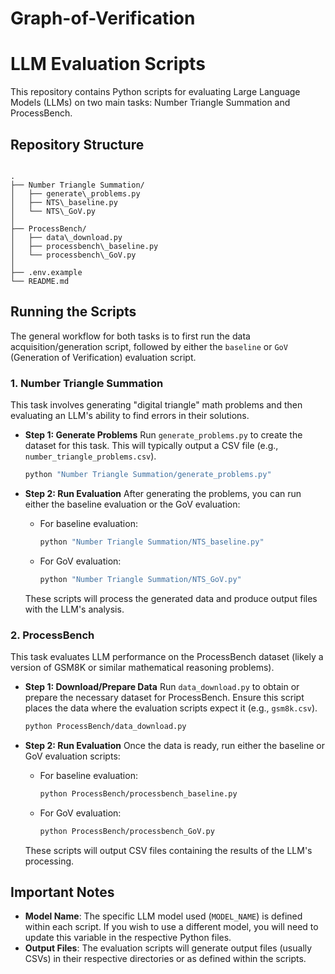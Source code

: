 # Graph-of-Verification
# LLM Evaluation Scripts

This repository contains Python scripts for evaluating Large Language Models (LLMs) on two main tasks: Number Triangle Summation and ProcessBench.

## Repository Structure

```

.
├── Number Triangle Summation/
│   ├── generate\_problems.py
│   ├── NTS\_baseline.py
│   └── NTS\_GoV.py
│
├── ProcessBench/
│   ├── data\_download.py
│   ├── processbench\_baseline.py
│   └── processbench\_GoV.py
│
├── .env.example
└── README.md

````

## Running the Scripts

The general workflow for both tasks is to first run the data acquisition/generation script, followed by either the `baseline` or `GoV` (Generation of Verification) evaluation script.

### 1. Number Triangle Summation

This task involves generating "digital triangle" math problems and then evaluating an LLM's ability to find errors in their solutions.

* **Step 1: Generate Problems**
    Run `generate_problems.py` to create the dataset for this task. This will typically output a CSV file (e.g., `number_triangle_problems.csv`).
    ```bash
    python "Number Triangle Summation/generate_problems.py"
    ```

* **Step 2: Run Evaluation**
    After generating the problems, you can run either the baseline evaluation or the GoV evaluation:
    * For baseline evaluation:
        ```bash
        python "Number Triangle Summation/NTS_baseline.py"
        ```
    * For GoV evaluation:
        ```bash
        python "Number Triangle Summation/NTS_GoV.py"
        ```
    These scripts will process the generated data and produce output files with the LLM's analysis.

### 2. ProcessBench

This task evaluates LLM performance on the ProcessBench dataset (likely a version of GSM8K or similar mathematical reasoning problems).

* **Step 1: Download/Prepare Data**
    Run `data_download.py` to obtain or prepare the necessary dataset for ProcessBench. Ensure this script places the data where the evaluation scripts expect it (e.g., `gsm8k.csv`).
    ```bash
    python ProcessBench/data_download.py
    ```

* **Step 2: Run Evaluation**
    Once the data is ready, run either the baseline or GoV evaluation scripts:
    * For baseline evaluation:
        ```bash
        python ProcessBench/processbench_baseline.py
        ```
    * For GoV evaluation:
        ```bash
        python ProcessBench/processbench_GoV.py
        ```
    These scripts will output CSV files containing the results of the LLM's processing.

## Important Notes

* **Model Name**: The specific LLM model used (`MODEL_NAME`) is defined within each script. If you wish to use a different model, you will need to update this variable in the respective Python files.
* **Output Files**: The evaluation scripts will generate output files (usually CSVs) in their respective directories or as defined within the scripts.
